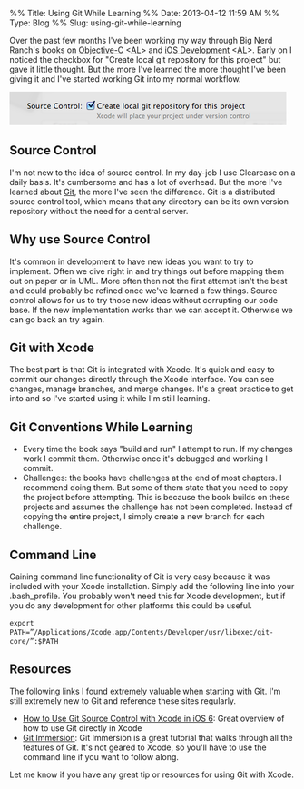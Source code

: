 %% Title: Using Git While Learning
%% Date: 2013-04-12 11:59 AM
%% Type: Blog
%% Slug: using-git-while-learning

Over the past few months I've been working my way through Big Nerd Ranch's books on [Objective-C](http://www.amazon.com/gp/product/0321706285/ref=as_li_ss_tl?ie=UTF8&camp=1789&creative=390957&creativeASIN=0321706285&linkCode=as2&tag=cohereiterat-20) <[AL](/affiliate-disclaimer)> and [iOS Development](http://www.amazon.com/gp/product/0321821521/ref=as_li_ss_tl?ie=UTF8&camp=1789&creative=390957&creativeASIN=0321821521&linkCode=as2&tag=cohereiterat-20) <[AL](/affiliate-disclaimer)>. Early on I noticed the checkbox for "Create local git repository for this project" but gave it little thought. But the more I've learned the more thought I've been giving it and I've started working Git into my normal workflow.

![Xcode Git Option](../Images/xcode-git-option.png)

## Source Control
I'm not new to the idea of source control. In my day-job I use Clearcase on a daily basis. It's cumbersome and has a lot of overhead. But the more I've learned about [Git](http://en.wikipedia.org/wiki/Git_(software)), the more I've seen the difference. Git is a distributed source control tool, which means that any directory can be its own version repository without the need for a central server.

## Why use Source Control
It's common in development to have new ideas you want to try to implement. Often we dive right in and try things out before mapping them out on paper or in UML. More often then not the first attempt isn't the best and could probably be refined once we've learned a few things. Source control allows for us to try those new ideas without corrupting our code base. If the new implementation works than we can accept it. Otherwise we can go back an try again.  

## Git with Xcode
The best part is that Git is integrated with Xcode. It's quick and easy to commit our changes directly through the Xcode interface. You can see changes, manage branches, and merge changes. It's a great practice to get into and so I've started using it while I'm still learning.

## Git Conventions While Learning
- Every time the book says "build and run" I attempt to run. If my changes work I commit them. Otherwise once it's debugged and working I commit.
- Challenges: the books have challenges at the end of most chapters. I recommend doing them. But some of them state that you need to copy the project before attempting.  This is because the book builds on these projects and assumes the challenge has not been completed.  Instead of copying the entire project, I simply create a new branch for each challenge.

## Command Line
Gaining command line functionality of Git is very easy because it was included with your Xcode installation.  Simply add the following line into your .bash_profile.  You probably won't need this for Xcode development, but if you do any development for other platforms this could be useful.

    export PATH=”/Applications/Xcode.app/Contents/Developer/usr/libexec/git-core/”:$PATH

## Resources
The following links I found extremely valuable when starting with Git.  I'm still extremely new to Git and reference these sites regularly.

- [How to Use Git Source Control with Xcode in iOS 6](http://www.raywenderlich.com/13771/how-to-use-git-source-control-with-xcode-in-ios-6): Great overview of how to use Git directly in Xcode
- [Git Immersion](http://gitimmersion.com/): Git Immersion is a great tutorial that walks through all the features of Git.  It's not geared to Xcode, so you'll have to use the command line if you want to follow along.

Let me know if you have any great tip or resources for using Git with Xcode.

